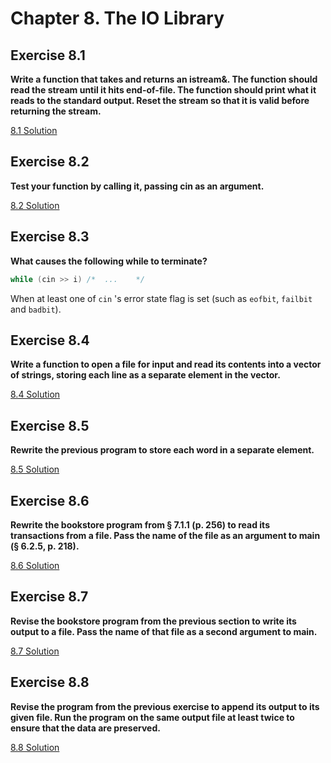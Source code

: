 # Chapter 8. The IO Library

## Exercise 8.1

**Write a function that takes and returns an istream&. The function should read the stream until it hits end-of-file. The function should print what it reads to the standard output. Reset the stream so that it is valid before returning the stream.**

[8.1 Solution](https://github.com/Yunxiang-Li/Cpp_Primer/blob/master/Chapter%208.%20The%20IO%20Library/Codes/8.1%20Solution.cpp)

## Exercise 8.2

**Test your function by calling it, passing cin as an argument.**

[8.2 Solution](https://github.com/Yunxiang-Li/Cpp_Primer/blob/master/Chapter%208.%20The%20IO%20Library/Codes/8.2%20Solution.cpp)

## Exercise 8.3

**What causes the following while to terminate?**

```cpp
while (cin >> i) /*  ...    */
```

When at least one of `cin` 's error state flag is set (such as `eofbit`, `failbit` and `badbit`).

## Exercise 8.4

**Write a function to open a file for input and read its contents into a vector of strings, storing each line as a separate element in the vector.**

[8.4 Solution](https://github.com/Yunxiang-Li/Cpp_Primer/blob/master/Chapter%208.%20The%20IO%20Library/Codes/8.4%20Solution.cpp)

## Exercise 8.5

**Rewrite the previous program to store each word in a separate element.**

[8.5 Solution](https://github.com/Yunxiang-Li/Cpp_Primer/blob/master/Chapter%208.%20The%20IO%20Library/Codes/8.5%20Solution.cpp)

## Exercise 8.6

**Rewrite the bookstore program from § 7.1.1 (p. 256) to read its transactions from a file. Pass the name of the file as an argument to main (§ 6.2.5, p. 218).**

[8.6 Solution](https://github.com/Yunxiang-Li/Cpp_Primer/blob/master/Chapter%208.%20The%20IO%20Library/Codes/8.6%20Solution.cpp)

## Exercise 8.7

**Revise the bookstore program from the previous section to write its output to a file. Pass the name of that file as a second argument to main.**

[8.7 Solution](https://github.com/Yunxiang-Li/Cpp_Primer/blob/master/Chapter%208.%20The%20IO%20Library/Codes/8.7%20Solution.cpp)

## Exercise 8.8

**Revise the program from the previous exercise to append its output to its given file. Run the program on the same output file at least twice to ensure that the data are preserved.**

[8.8 Solution](https://github.com/Yunxiang-Li/Cpp_Primer/blob/master/Chapter%208.%20The%20IO%20Library/Codes/8.8%20Solution.cpp)
